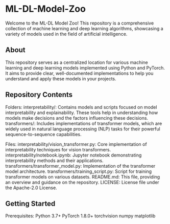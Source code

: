 # ML-DL-Model-Zoo

Welcome to the ML-DL Model Zoo! This repository is a comprehensive collection of machine learning and deep learning algorithms, showcasing a variety of models used in the field of artificial intelligence.

## About

This repository serves as a centralized location for various machine learning and deep learning models implemented using Python and PyTorch. It aims to provide clear, well-documented implementations to help you understand and apply these models in your projects.

## Repository Contents

Folders:
interpretability/: Contains models and scripts focused on model interpretability and explainability. These tools help in understanding how models make decisions and the factors influencing these decisions.
transformers/: Includes implementations of transformer models, which are widely used in natural language processing (NLP) tasks for their powerful sequence-to-sequence capabilities.

Files:
interpretability/vision_transformer.py: Core implementation of interpretability techniques for vision transformers.
interpretability/notebook.ipynb: Jupyter notebook demonstrating interpretability methods and their applications.
transformers/transformer_model.py: Implementation of the transformer model architecture.
transformers/training_script.py: Script for training transformer models on various datasets.
README.md: This file, providing an overview and guidance on the repository.
LICENSE: License file under the Apache-2.0 License.

## Getting Started

Prerequisites:
Python 3.7+
PyTorch 1.8.0+
torchvision
numpy
matplotlib
